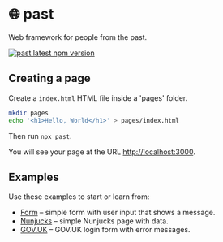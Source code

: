 # 🌐 past

Web framework for people from the past.

[![past latest npm version](https://img.shields.io/npm/v/past.svg)](https://www.npmjs.com/package/past)

## Creating a page

Create a `index.html` HTML file inside a 'pages' folder.

```bash
mkdir pages
echo '<h1>Hello, World</h1>' > pages/index.html
```

Then run `npx past`.

You will see your page at the URL [http://localhost:3000](http://localhost:3000).

## Examples

Use these examples to start or learn from:

- [Form](./examples/form/) &ndash; simple form with user input that shows a message.
- [Nunjucks](./examples/nunjucks/) &ndash; simple Nunjucks page with data.
- [GOV.UK](./examples/govuk/) &ndash; GOV.UK login form with error messages.

